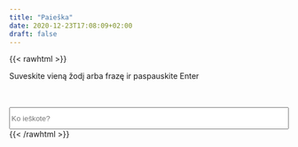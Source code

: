 ```yaml
---
title: "Paieška"
date: 2020-12-23T17:08:09+02:00
draft: false
---
```


{{< rawhtml >}}

<div class='row searchrow'>
<p>Suveskite vieną žodį arba frazę ir paspauskite Enter</p><br><br>
<input type='text' class='searchBar form-control form-control-lg' placeholder='Ko ieškote?' style='width:100%;height:40px;'/>
</div>
<script>
    window.addEventListener('load',()=>{
        let selectedField = document.querySelector('.searchBar');
        let selectedRow = document.querySelector('.searchrow');
        let mas;

        selectedField.addEventListener('keyup',(k)=>{
            if(k.key=="Enter" || k.keyCode===13){
                let fieldValue = selectedField.value;
                selectedRow.innerHTML = "Ieškoma...";
                let siteBase = window.location.origin;
                let siteUrl = window.location.href;
                let rssUrl = siteBase+"/sitemap.xml";
                let found = false;
                fetch(rssUrl).then(response=>response.text()).
                then(str=>new window.DOMParser().parseFromString(str,"text/xml")).
                then((data)=>{
                    mas = data.getElementsByTagName('item');
                    selectedRow.innerHTML = '';
                    for(let index=0;index<mas.length;index++){
                        if(mas[index].getElementsByTagName('description')[0].textContent.toLowerCase().includes(fieldValue.toLowerCase())){
                            if(mas[index].getElementsByTagName('link')[0].textContent!=siteUrl){
  selectedRow.innerHTML+="<div class='col-lg-8 col-md-8 col-sm-12 col-xs-12 mx-auto mt-2 mb-2'><p><h2 class='card-title'>"+mas[index].getElementsByTagName('title')[0].textContent+"</h2></p><p>"+mas[index].getElementsByTagName('description')[0].textContent.substring(0,300)+"...</p><p><a class='btn btn-md btn-dark' href='"+mas[index].getElementsByTagName('link')[0].textContent+"'>"+mas[index].getElementsByTagName('link')[0].textContent+"</a></p></div><br><br>";
                            found = true;
                            }
                        }
                      

                    }
                    if(found === false){
                         selectedRow.innerHTML = '';
                         selectedRow.innerHTML = '<p>Įrašų nerasta</p>';
                    }
                  
                })
}


            
        })
    })
</script>
{{< /rawhtml >}}
